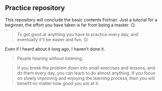 ## Practice repository

This repository will conclude the basic contents Fortran. Just a tutorial for a beginner, the effort you have taken is far from being a master. :smirk:

> To get good at anything you have to practice every day, and eventually it'll be easier and fun. :neutral_face:

Even if I heard about it long ago, I haven't done it.

> People hearing without listening.

> If you break the problem down into small exercises and lessons, and do them every day, you can learn to do almost anything. If you focus on slowly improving and enjoying the learning process, then you will benefit no matter how good you are at it.
